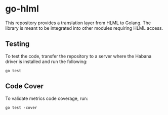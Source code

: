# go-hlml
This repository provides a translation layer from HLML to Golang. The library is meant to be integrated into other modules requiring HLML access.

## Testing
To test the code, transfer the repository to a server where the Habana driver is installed and run the following: 
```shell
go test
```

## Code Cover
To validate metrics code coverage, run: 
```shell
go test -cover
```